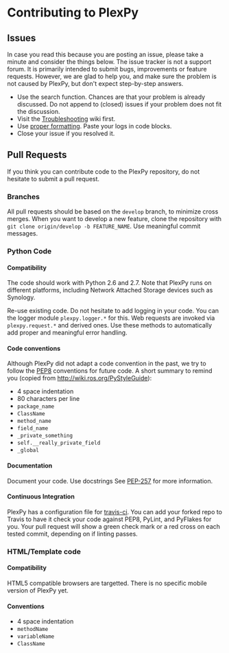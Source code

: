 # Contributing to PlexPy

## Issues
In case you read this because you are posting an issue, please take a minute and consider the things below. The issue tracker is not a support forum. It is primarily intended to submit bugs, improvements or feature requests. However, we are glad to help you, and make sure the problem is not caused by PlexPy, but don't expect step-by-step answers.

* Use the search function. Chances are that your problem is already discussed. Do not append to (closed) issues if your problem does not fit the discussion.
* Visit the [Troubleshooting](../../wiki/TroubleShooting) wiki first.
* Use [proper formatting](https://help.github.com/articles/github-flavored-markdown/). Paste your logs in code blocks.
* Close your issue if you resolved it.

## Pull Requests
If you think you can contribute code to the PlexPy repository, do not hesitate to submit a pull request.

### Branches
All pull requests should be based on the `develop` branch, to minimize cross merges. When you want to develop a new feature, clone the repository with `git clone origin/develop -b FEATURE_NAME`. Use meaningful commit messages.

### Python Code

#### Compatibility
The code should work with Python 2.6 and 2.7. Note that PlexPy runs on different platforms, including Network Attached Storage devices such as Synology.

Re-use existing code. Do not hesitate to add logging in your code. You can the logger module `plexpy.logger.*` for this. Web requests are invoked via `plexpy.request.*` and derived ones. Use these methods to automatically add proper and meaningful error handling.

#### Code conventions
Although PlexPy did not adapt a code convention in the past, we try to follow the [PEP8](http://legacy.python.org/dev/peps/pep-0008/) conventions for future code. A short summary to remind you (copied from http://wiki.ros.org/PyStyleGuide):

 * 4 space indentation
 * 80 characters per line
 * `package_name`
 * `ClassName`
 * `method_name`
 * `field_name`
 * `_private_something`
 * `self.__really_private_field`
 * `_global`

#### Documentation
Document your code. Use docstrings See [PEP-257](https://www.python.org/dev/peps/pep-0257/) for more information.

#### Continuous Integration
PlexPy has a configuration file for [travis-ci](https://travis-ci.org/). You can add your forked repo to Travis to have it check your code against PEP8, PyLint, and PyFlakes for you. Your pull request will show a green check mark or a red cross on each tested commit, depending on if linting passes.

### HTML/Template code

#### Compatibility
HTML5 compatible browsers are targetted. There is no specific mobile version of PlexPy yet.

#### Conventions
* 4 space indentation
* `methodName`
* `variableName`
* `ClassName`

